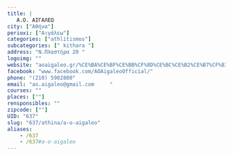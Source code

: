 ```yaml
---
title: |
   Α.Ο. ΑΙΓΑΛΕΩ
city: ["Αθήνα"]
perioxi: ["Αιγάλεω"]
categories: ["athlitismos"]
subcategories: [" kithara "]
address: "Ν.Πλαστήρα 20 "
logoimg: ""
website: "aoaigaleo.gr/%CE%BA%CE%BF%CE%BB%CF%8D%CE%BC%CE%B2%CE%B7%CF%83%CE%B7/ "
facebook: "www.facebook.com/AOAigaleoOfficial/"
phone: "(210) 5982800"
email: "ao.aigaleo@gmail.com     "
courses: ""
places: [""]
rensponsibles: ""
zipcode: [""]
UID: "637"
slug: "637/athina/a-o-aigaleo"
aliases:
    - /637
    - /637#a-o-aigaleo
---
```


